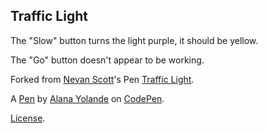 Traffic Light
-------------
The "Slow" button turns the light purple, it should be yellow.

The "Go" button doesn't appear to be working.

Forked from [Nevan Scott](http://codepen.io/nevan/)'s Pen [Traffic Light](http://codepen.io/nevan/pen/HKlgL/).

A [Pen](http://codepen.io/alanayolande/pen/NGjbyq) by [Alana Yolande](http://codepen.io/alanayolande) on [CodePen](http://codepen.io/).

[License](http://codepen.io/alanayolande/pen/NGjbyq/license).